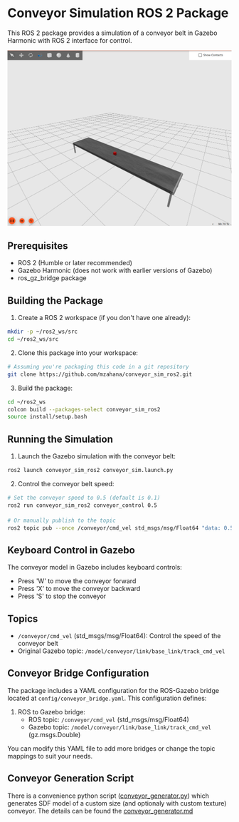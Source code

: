 # Conveyor Simulation ROS 2 Package

This ROS 2 package provides a simulation of a conveyor belt in Gazebo Harmonic with ROS 2 interface for control.

![custom conveyor](resource/conveyor.png)
## Prerequisites

- ROS 2 (Humble or later recommended)
- Gazebo Harmonic (does not work with earlier versions of Gazebo)
- ros_gz_bridge package

## Building the Package

1. Create a ROS 2 workspace (if you don't have one already):
```bash
mkdir -p ~/ros2_ws/src
cd ~/ros2_ws/src
```

2. Clone this package into your workspace:
```bash
# Assuming you're packaging this code in a git repository
git clone https://github.com/mzahana/conveyor_sim_ros2.git
```

3. Build the package:
```bash
cd ~/ros2_ws
colcon build --packages-select conveyor_sim_ros2
source install/setup.bash
```

## Running the Simulation

1. Launch the Gazebo simulation with the conveyor belt:
```bash
ros2 launch conveyor_sim_ros2 conveyor_sim.launch.py
```

2. Control the conveyor belt speed:
```bash
# Set the conveyor speed to 0.5 (default is 0.1)
ros2 run conveyor_sim_ros2 conveyor_control 0.5

# Or manually publish to the topic
ros2 topic pub --once /conveyor/cmd_vel std_msgs/msg/Float64 "data: 0.5"
```

## Keyboard Control in Gazebo

The conveyor model in Gazebo includes keyboard controls:
- Press 'W' to move the conveyor forward
- Press 'X' to move the conveyor backward
- Press 'S' to stop the conveyor

## Topics

- `/conveyor/cmd_vel` (std_msgs/msg/Float64): Control the speed of the conveyor belt
- Original Gazebo topic: `/model/conveyor/link/base_link/track_cmd_vel`

## Conveyor Bridge Configuration

The package includes a YAML configuration for the ROS-Gazebo bridge located at `config/conveyor_bridge.yaml`. This configuration defines:

1. ROS to Gazebo bridge:
   - ROS topic: `/conveyor/cmd_vel` (std_msgs/msg/Float64)
   - Gazebo topic: `/model/conveyor/link/base_link/track_cmd_vel` (gz.msgs.Double)

You can modify this YAML file to add more bridges or change the topic mappings to suit your needs.

## Conveyor Generation Script
There is a convenience python script ([conveyor_generator.py](scripts/conveyor_generator.py)) which generates SDF model of a custom size (and optionaly with custom texture) conveyor. The details can be found the [conveyor_generator.md](conveyor_generator.md)
